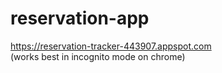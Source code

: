 # reservation-app

https://reservation-tracker-443907.appspot.com \
(works best in incognito mode on chrome)
